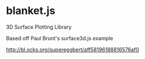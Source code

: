 # blanket.js
3D Surface Plotting Library

Based off Paul Brunt's surface3d.js example

http://bl.ocks.org/supereggbert/aff58196188816576af0
